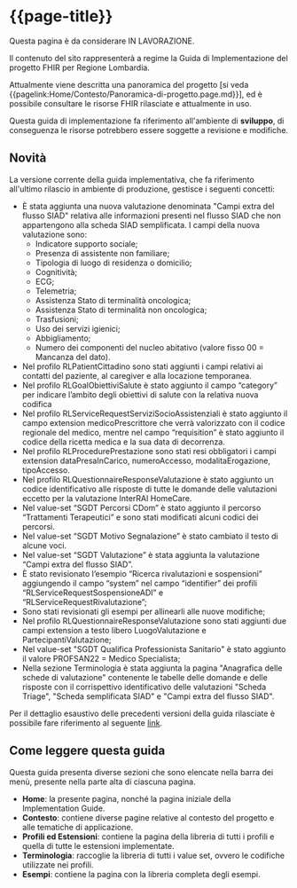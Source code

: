 # {{page-title}}

<div class="alert alert-warning">
Questa pagina è da considerare IN LAVORAZIONE. 

Il contenuto del sito rappresenterà a regime la Guida di Implementazione del progetto FHIR per Regione Lombardia. 

Attualmente viene descritta una panoramica del progetto \[si veda {{pagelink:Home/Contesto/Panoramica-di-progetto.page.md}}\], 
ed è possibile consultare le risorse FHIR rilasciate e attualmente in uso.
</div>

<div class="alert alert-danger">
Questa guida di implementazione fa riferimento all'ambiente di <b>sviluppo</b>, di conseguenza le risorse potrebbero essere soggette a revisione e modifiche.
</div>

## Novità

La versione corrente della guida implementativa, che fa riferimento all'ultimo rilascio in ambiente di produzione, gestisce i seguenti concetti:
- È stata aggiunta una nuova valutazione denominata "Campi extra del flusso SIAD" relativa alle informazioni presenti nel flusso SIAD che non appartengono alla scheda SIAD semplificata. I campi della nuova valutazione sono:
  - Indicatore supporto sociale;
  - Presenza di assistente non familiare;
  - Tipologia di luogo di residenza o domicilio;
  - Cognitività;
  - ECG;
  - Telemetria;
  - Assistenza Stato di terminalità oncologica;
  - Assistenza Stato di terminalità non oncologica;
  - Trasfusioni;
  - Uso dei servizi igienici;
  - Abbigliamento;
  - Numero dei componenti del nucleo abitativo (valore fisso 00 = Mancanza del dato).
- Nel profilo RLPatientCittadino sono stati aggiunti i campi relativi ai contatti del paziente, al caregiver e alla locazione temporanea.
- Nel profilo RLGoalObiettiviSalute è stato aggiunto il campo “category” per indicare l’ambito degli obiettivi di salute con la relativa nuova codifica
- Nel profilo RLServiceRequestServiziSocioAssistenziali è stato aggiunto il campo extension medicoPrescrittore che verrà valorizzato con il codice regionale del medico,  mentre nel campo “requisition” è stato aggiunto il codice della ricetta medica e la sua data di decorrenza.
- Nel profilo RLProcedurePrestazione sono stati resi obbligatori i campi extension dataPresaInCarico, numeroAccesso, modalitaErogazione, tipoAccesso.
- Nel profilo RLQuestionnaireResponseValutazione è stato aggiunto un codice identificativo alle risposte di tutte le domande delle valutazioni eccetto per la valutazione InterRAI HomeCare.
- Nel value-set “SGDT Percorsi CDom” è stato aggiunto il percorso “Trattamenti Terapeutici” e sono stati modificati alcuni codici dei percorsi.
- Nel value-set “SGDT Motivo Segnalazione” è stato cambiato il testo di alcune voci. 
- Nel value-set “SGDT Valutazione” è stata aggiunta la valutazione “Campi extra del flusso SIAD”.
- È stato revisionato l’esempio “Ricerca rivalutazioni e sospensioni” aggiungendo il campo “system” nel campo “identifier” dei profili “RLServiceRequestSospensioneADI” e “RLServiceRequestRivalutazione”;
- Sono stati revisionati gli esempi per allinearli alle nuove modifiche;
- Nel profilo RLQuestionnaireResponseValutazione sono stati aggiunti due campi extension a testo libero LuogoValutazione e PartecipantiValutazione;
- Nel value-set "SGDT Qualifica Professionista Sanitario" è stato aggiunto il valore PROFSAN22 = Medico Specialista;
- Nella sezione Terminologia è stata aggiunta la pagina "Anagrafica delle schede di valutazione" contenente le tabelle delle domande e delle risposte con il corrispettivo identificativo delle valutazioni "Scheda Triage", "Scheda semplificata SIAD" e "Campi extra del flusso SIAD".


Per il dettaglio esaustivo delle precedenti versioni della guida rilasciate è possibile fare riferimento al seguente [link](https://simplifier.net/guide/ig-rlfhir-versionhistory/home?version=current).

## Come leggere questa guida
Questa guida presenta diverse sezioni che sono elencate nella barra dei menù, presente nella parte alta di ciascuna pagina.
- **Home**: la presente pagina, nonché la pagina iniziale della Implementation Guide.
- **Contesto**: contiene diverse pagine relative al contesto del progetto e alle tematiche di applicazione.
- **Profili ed Estensioni**: contiene la pagina della libreria di tutti i profili e quella di tutte le estensioni implementate.
- **Terminologia**: raccoglie la libreria di tutti i value set, ovvero le codifiche utilizzate nei profili.
- **Esempi**: contiene la pagina con la libreria completa degli esempi.
  
